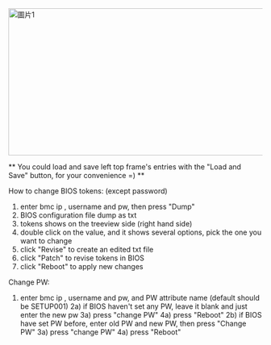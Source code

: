 <img width="720" height="292" alt="圖片1" src="https://github.com/user-attachments/assets/f3004281-8579-424d-9c55-97150451cdeb" />

** You could load and save left top frame's entries with the "Load and Save" button, for your convenience =) **

How to change BIOS tokens: (except password)
1) enter bmc ip , username and pw, then press "Dump"
2) BIOS configuration file dump as txt
3) tokens shows on the treeview side (right hand side)
4) double click on the value, and it shows several options, pick the one you want to change
5) click "Revise" to create an edited txt file
6) click "Patch" to revise tokens in BIOS
7) click "Reboot" to apply new changes

Change PW:
1) enter bmc ip , username and pw, and PW attribute name (default should be SETUP001)
  2a) if BIOS haven't set any PW, leave it blank and just enter the new pw
    3a) press "change PW"
    4a) press "Reboot"
  2b) if BIOS have set PW before, enter old PW and new PW, then press "Change PW"
    3a) press "change PW"
    4a) press "Reboot"
